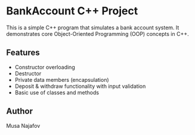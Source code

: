 #  BankAccount C++ Project

This is a simple C++ program that simulates a bank account system. It demonstrates core Object-Oriented Programming (OOP) concepts in C++.

##  Features

- Constructor overloading
- Destructor
- Private data members (encapsulation)
- Deposit & withdraw functionality with input validation
- Basic use of classes and methods

## Author
Musa Najafov
